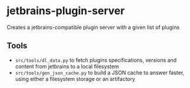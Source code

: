 <!--

THIS README FILE IS RENDERED ON '/' ENDPOINT WHEN NO "build" ARG IS GIVEN

-->

# jetbrains-plugin-server

Creates a jetbrains-compatible plugin server with a given list of plugins

## Tools

- `src/tools/dl_data.py` to fetch plugins specifications, versions and content from jetbrains to a local filesystem
- `src/tools/gen_json_cache.py` to build a JSON cache to answer faster, using either a filesystem storage or an
  artifactory
